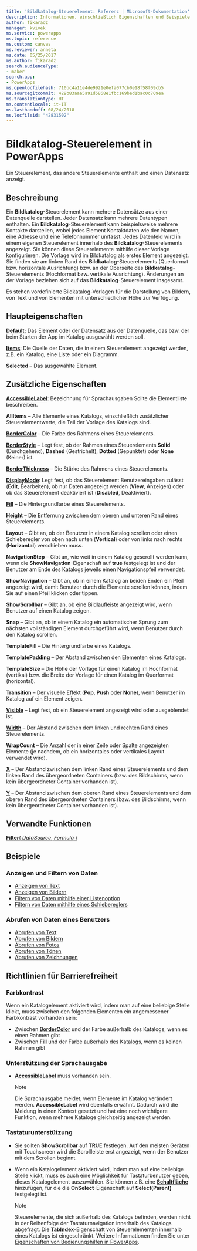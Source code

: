 ```yaml
---
title: 'Bildkatalog-Steuerelement: Referenz | Microsoft-Dokumentation'
description: Informationen, einschließlich Eigenschaften und Beispiele, über das Bildkatalog-Steuerelement
author: fikaradz
manager: kvivek
ms.service: powerapps
ms.topic: reference
ms.custom: canvas
ms.reviewer: anneta
ms.date: 05/25/2017
ms.author: fikaradz
search.audienceType:
- maker
search.app:
- PowerApps
ms.openlocfilehash: 710bc4a11e4de9921e0efa077cb0e18f58f09cb5
ms.sourcegitcommit: 429b83aaa5a91d5868e1fbc169bed1bac0c709ea
ms.translationtype: HT
ms.contentlocale: it-IT
ms.lasthandoff: 08/24/2018
ms.locfileid: "42831502"
---
```

# <a name="gallery-control-in-powerapps"></a>Bildkatalog-Steuerelement in PowerApps
Ein Steuerelement, das andere Steuerelemente enthält und einen Datensatz anzeigt.

## <a name="description"></a>Beschreibung
Ein **Bildkatalog**-Steuerelement kann mehrere Datensätze aus einer Datenquelle darstellen. Jeder Datensatz kann mehrere Datentypen enthalten. Ein **Bildkatalog**-Steuerelement kann beispielsweise mehrere Kontakte darstellen, wobei jedes Element Kontaktdaten wie den Namen, eine Adresse und eine Telefonnummer umfasst. Jedes Datenfeld wird in einem eigenen Steuerelement innerhalb des **Bildkatalog**-Steuerelements angezeigt. Sie können diese Steuerelemente mithilfe dieser Vorlage konfigurieren. Die Vorlage wird im Bildkatalog als erstes Element angezeigt. Sie finden sie am linken Rand des **Bildkatalog**-Steuerelements (Querformat bzw. horizontale Ausrichtung) bzw. an der Oberseite des **Bildkatalog**-Steuerelements (Hochformat bzw. vertikale Ausrichtung). Änderungen an der Vorlage beziehen sich auf das **Bildkatalog**-Steuerelement insgesamt.

Es stehen vordefinierte Bildkatalog-Vorlagen für die Darstellung von Bildern, von Text und von Elementen mit unterschiedlicher Höhe zur Verfügung.

## <a name="key-properties"></a>Haupteigenschaften
**[Default:](properties-core.md)** Das Element oder der Datensatz aus der Datenquelle, das bzw. der beim Starten der App im Katalog ausgewählt werden soll.

**[Items](properties-core.md)**: Die Quelle der Daten, die in einem Steuerelement angezeigt werden, z.B. ein Katalog, eine Liste oder ein Diagramm.

**Selected** – Das ausgewählte Element.

## <a name="additional-properties"></a>Zusätzliche Eigenschaften
**[AccessibleLabel](properties-accessibility.md)**: Bezeichnung für Sprachausgaben Sollte die Elementliste beschreiben.

**AllItems** – Alle Elemente eines Katalogs, einschließlich zusätzlicher Steuerelementwerte, die Teil der Vorlage des Katalogs sind.

**[BorderColor](properties-color-border.md)** – Die Farbe des Rahmens eines Steuerelements.

**[BorderStyle](properties-color-border.md)** – Legt fest, ob der Rahmen eines Steuerelements **Solid** (Durchgehend), **Dashed** (Gestrichelt), **Dotted** (Gepunktet) oder **None** (Keiner) ist.

**[BorderThickness](properties-color-border.md)** – Die Stärke des Rahmens eines Steuerelements.

**[DisplayMode](properties-core.md)**: Legt fest, ob das Steuerelement Benutzereingaben zulässt (**Edit**, Bearbeiten), ob nur Daten angezeigt werden (**View**, Anzeigen) oder ob das Steuerelement deaktiviert ist (**Disabled**, Deaktiviert).

**[Fill](properties-color-border.md)** – Die Hintergrundfarbe eines Steuerelements.

**[Height](properties-size-location.md)** – Die Entfernung zwischen dem oberen und unteren Rand eines Steuerelements.

**Layout** – Gibt an, ob der Benutzer in einem Katalog scrollen oder einen Schieberegler von oben nach unten (**Vertical**) oder von links nach rechts (**Horizontal**) verschieben muss.

**NavigationStep** – Gibt an, wie weit in einem Katalog gescrollt werden kann, wenn die **ShowNavigation**-Eigenschaft auf **true** festgelegt ist und der Benutzer am Ende des Katalogs jeweils einen Navigationspfeil verwendet.

**ShowNavigation** – Gibt an, ob in einem Katalog an beiden Enden ein Pfeil angezeigt wird, damit Benutzer durch die Elemente scrollen können, indem Sie auf einen Pfeil klicken oder tippen.

**ShowScrollbar** – Gibt an, ob eine Bildlaufleiste angezeigt wird, wenn Benutzer auf einen Katalog zeigen.

**Snap** – Gibt an, ob in einem Katalog ein automatischer Sprung zum nächsten vollständigen Element durchgeführt wird, wenn Benutzer durch den Katalog scrollen.

**TemplateFill** – Die Hintergrundfarbe eines Katalogs.

**TemplatePadding** – Der Abstand zwischen den Elementen eines Katalogs.

**TemplateSize** – Die Höhe der Vorlage für einen Katalog im Hochformat (vertikal) bzw. die Breite der Vorlage für einen Katalog im Querformat (horizontal).

**Transition** – Der visuelle Effekt (**Pop**, **Push** oder **None**), wenn Benutzer im Katalog auf ein Element zeigen.

**[Visible](properties-core.md)** – Legt fest, ob ein Steuerelement angezeigt wird oder ausgeblendet ist.

**[Width](properties-size-location.md)** – Der Abstand zwischen dem linken und rechten Rand eines Steuerelements.

**WrapCount** – Die Anzahl der in einer Zeile oder Spalte angezeigten Elemente (je nachdem, ob ein horizontales oder vertikales Layout verwendet wird).

**[X](properties-size-location.md)** – Der Abstand zwischen dem linken Rand eines Steuerelements und dem linken Rand des übergeordneten Containers (bzw. des Bildschirms, wenn kein übergeordneter Container vorhanden ist).

**[Y](properties-size-location.md)** – Der Abstand zwischen dem oberen Rand eines Steuerelements und dem oberen Rand des übergeordneten Containers (bzw. des Bildschirms, wenn kein übergeordneter Container vorhanden ist).

## <a name="related-functions"></a>Verwandte Funktionen
[**Filter**( *DataSource*, *Formula* )](../functions/function-filter-lookup.md)

## <a name="examples"></a>Beispiele
### <a name="show-and-filter-data"></a>Anzeigen und Filtern von Daten
* [Anzeigen von Text](control-text-box.md#show-data-in-a-gallery)
* [Anzeigen von Bildern](control-image.md#show-a-set-of-images-from-a-data-source)
* [Filtern von Daten mithilfe einer Listenoption](control-drop-down.md#example)
* [Filtern von Daten mithilfe eines Schiebereglers](control-slider.md#example)

### <a name="get-data-from-the-user"></a>Abrufen von Daten eines Benutzers
* [Abrufen von Text](control-text-input.md#collect-data)
* [Abrufen von Bildern](control-add-picture.md#add-images-to-an-image-gallery-control)
* [Abrufen von Fotos](control-camera.md#example)
* [Abrufen von Tönen](control-microphone.md#example)
* [Abrufen von Zeichnungen](control-pen-input.md#create-a-set-of-images)


## <a name="accessibility-guidelines"></a>Richtlinien für Barrierefreiheit
### <a name="color-contrast"></a>Farbkontrast
Wenn ein Katalogelement aktiviert wird, indem man auf eine beliebige Stelle klickt, muss zwischen den folgenden Elementen ein angemessener Farbkontrast vorhanden sein:
* Zwischen **[BorderColor](properties-color-border.md)** und der Farbe außerhalb des Katalogs, wenn es einen Rahmen gibt
* Zwischen **[Fill](properties-color-border.md)** und der Farbe außerhalb des Katalogs, wenn es keinen Rahmen gibt

### <a name="screen-reader-support"></a>Unterstützung der Sprachausgabe
* **[AccessibleLabel](properties-accessibility.md)** muss vorhanden sein.

    > [!NOTE]
  > Die Sprachausgabe meldet, wenn Elemente im Katalog verändert werden. **AccessibleLabel** wird ebenfalls erwähnt. Dadurch wird die Meldung in einen Kontext gesetzt und hat eine noch wichtigere Funktion, wenn mehrere Kataloge gleichzeitig angezeigt werden.

### <a name="keyboard-support"></a>Tastaturunterstützung
* Sie sollten **ShowScrollbar** auf **TRUE** festlegen. Auf den meisten Geräten mit Touchscreen wird die Scrollleiste erst angezeigt, wenn der Benutzer mit dem Scrollen beginnt.
* Wenn ein Katalogelement aktiviert wird, indem man auf eine beliebige Stelle klickt, muss es auch eine Möglichkeit für Tastaturbenutzer geben, dieses Katalogelement auszuwählen. Sie können z.B. eine **[Schaltfläche](control-button.md)** hinzufügen, für die die **OnSelect**-Eigenschaft auf **Select(Parent)** festgelegt ist.

    > [!NOTE]
  > Steuerelemente, die sich außerhalb des Katalogs befinden, werden nicht in der Reihenfolge der Tastaturnavigation innerhalb des Katalogs abgefragt. Die **[TabIndex](properties-accessibility.md)**-Eigenschaft von Steuerelementen innerhalb eines Katalogs ist eingeschränkt. Weitere Informationen finden Sie unter [Eigenschaften von Bedienungshilfen in PowerApps](properties-accessibility.md).
